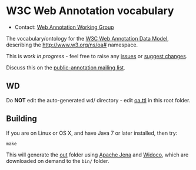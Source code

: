 # W3C Web Annotation vocabulary

* Contact: [Web Annotation Working Group](http://www.w3.org/annotation/)

The vocabulary/ontology for the [W3C Web Annotation Data
Model](http://www.w3.org/TR/annotation-model/), describing the
http://www.w3.org/ns/oa# namespace.

This is *work in progress* - feel free to raise any
[issues](https://github.com/w3c/web-annotation/issues) or
[suggest changes](https://github.com/w3c/web-annotation/pulls).

Discuss this on the 
[public-annotation mailing list](https://lists.w3.org/Archives/Public/public-annotation/).


## WD

Do **NOT** edit the auto-generated wd/ directory - 
edit [oa.ttl](oa.ttl) in this root folder.

## Building

If you are on Linux or OS X, and have Java 7 or later installed, then try:

	make

This will generate the [out](out/) folder using [Apache Jena](http://jena.apache.org/)
and [Widoco](https://github.com/dgarijo/Widoco), which are downloaded 
on demand to the `bin/` folder.

